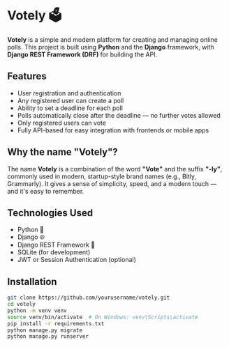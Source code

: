 # Votely 🗳️

**Votely** is a simple and modern platform for creating and managing online polls. This project is built using **Python** and the **Django** framework, with **Django REST Framework (DRF)** for building the API.

## Features

- User registration and authentication
- Any registered user can create a poll
- Ability to set a deadline for each poll
- Polls automatically close after the deadline — no further votes allowed
- Only registered users can vote
- Fully API-based for easy integration with frontends or mobile apps

## Why the name "Votely"?

The name **Votely** is a combination of the word **"Vote"** and the suffix **"-ly"**, commonly used in modern, startup-style brand names (e.g., Bitly, Grammarly). It gives a sense of simplicity, speed, and a modern touch — and it's easy to remember.

## Technologies Used

- Python 🐍
- Django 🌐
- Django REST Framework 🔗
- SQLite (for development)
- JWT or Session Authentication (optional)

## Installation

```bash
git clone https://github.com/yourusername/votely.git
cd votely
python -m venv venv
source venv/bin/activate  # On Windows: venv\Scripts\activate
pip install -r requirements.txt
python manage.py migrate
python manage.py runserver
